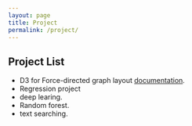 ```yaml
---
layout: page
title: Project
permalink: /project/
---
```


## **Project List**

   * D3 for Force-directed graph layout [documentation](https://github.com/chenjunonly/home/blob/main/_posts/2020-11-02-Tidyverse-Cheat-Sheet.pdf).  
   * Regression project  
   * deep learing. 
   * Random forest. 
   * text searching. 
   
   
   